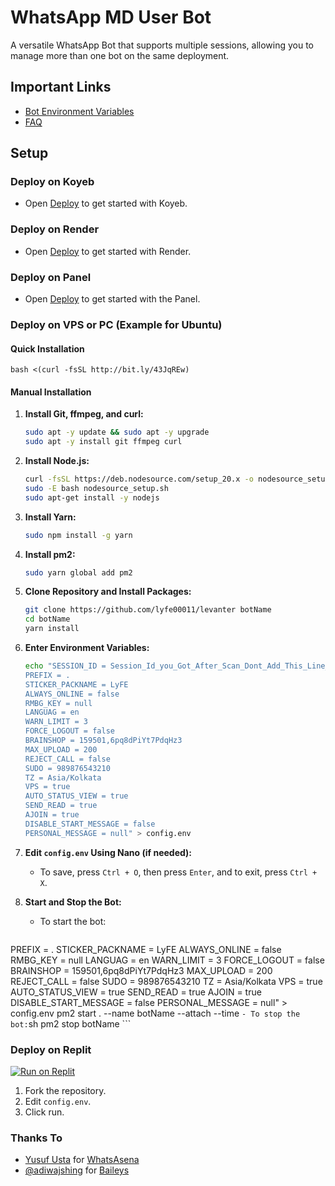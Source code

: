 # WhatsApp MD User Bot

A versatile WhatsApp Bot that supports multiple sessions, allowing you to manage more than one bot on the same deployment.

## Important Links

- [Bot Environment Variables](https://levanter-plugins.vercel.app/env)
- [FAQ](https://levanter-plugins.vercel.app/faq)

## Setup

### Deploy on Koyeb

- Open [Deploy](https://qr-hazel-alpha.vercel.app/) to get started with Koyeb.

### Deploy on Render

- Open [Deploy](https://qr-hazel-alpha.vercel.app/) to get started with Render.

### Deploy on Panel

- Open [Deploy](https://qr-hazel-alpha.vercel.app/) to get started with the Panel.

### Deploy on VPS or PC (Example for Ubuntu)

 #### Quick Installation
    bash <(curl -fsSL http://bit.ly/43JqREw)
 #### Manual Installation

1. **Install Git, ffmpeg, and curl:**
    ```sh
    sudo apt -y update && sudo apt -y upgrade
    sudo apt -y install git ffmpeg curl
    ```

2. **Install Node.js:**
    ```sh
    curl -fsSL https://deb.nodesource.com/setup_20.x -o nodesource_setup.sh
    sudo -E bash nodesource_setup.sh
    sudo apt-get install -y nodejs
    ```

3. **Install Yarn:**
    ```sh
    sudo npm install -g yarn
    ```

4. **Install pm2:**
    ```sh
    sudo yarn global add pm2
    ```

5. **Clone Repository and Install Packages:**
    ```sh
    git clone https://github.com/lyfe00011/levanter botName
    cd botName
    yarn install
    ```

6. **Enter Environment Variables:**
    ```sh
    echo "SESSION_ID = Session_Id_you_Got_After_Scan_Dont_Add_This_Line_If_You_Can_Scan_From_Terminal_Itself
    PREFIX = .
    STICKER_PACKNAME = LyFE
    ALWAYS_ONLINE = false
    RMBG_KEY = null
    LANGUAG = en
    WARN_LIMIT = 3
    FORCE_LOGOUT = false
    BRAINSHOP = 159501,6pq8dPiYt7PdqHz3
    MAX_UPLOAD = 200
    REJECT_CALL = false
    SUDO = 989876543210
    TZ = Asia/Kolkata
    VPS = true
    AUTO_STATUS_VIEW = true
    SEND_READ = true
    AJOIN = true
    DISABLE_START_MESSAGE = false
    PERSONAL_MESSAGE = null" > config.env
    ```

7. **Edit `config.env` Using Nano (if needed):**
    - To save, press `Ctrl + O`, then press `Enter`, and to exit, press `Ctrl + X`.

8. **Start and Stop the Bot:**
    - To start the bot:
      ```shecho "SESSION_ID = Session_Id_you_Got_After_Scan_Dont_Add_This_Line_If_You_Can_Scan_From_Terminal_Itself
PREFIX = .
STICKER_PACKNAME = LyFE
ALWAYS_ONLINE = false
RMBG_KEY = null
LANGUAG = en
WARN_LIMIT = 3
FORCE_LOGOUT = false
BRAINSHOP = 159501,6pq8dPiYt7PdqHz3
MAX_UPLOAD = 200
REJECT_CALL = false
SUDO = 989876543210
TZ = Asia/Kolkata
VPS = true
AUTO_STATUS_VIEW = true
SEND_READ = true
AJOIN = true
DISABLE_START_MESSAGE = false
PERSONAL_MESSAGE = null" > config.env
      pm2 start . --name botName --attach --time
      ```
    - To stop the bot:
      ```sh
      pm2 stop botName
      ```

### Deploy on Replit

[![Run on Replit](https://replit.com/badge/github/your-repo-owner/your-repo-name)](https://replit.com/@Nightbot2O/whatsapp-bot-md)

1. Fork the repository.
2. Edit `config.env`.
3. Click run.

### Thanks To

- [Yusuf Usta](https://github.com/Quiec) for [WhatsAsena](https://github.com/yusufusta/WhatsAsena)
- [@adiwajshing](https://github.com/adiwajshing) for [Baileys](https://github.com/adiwajshing/Baileys)
